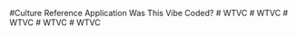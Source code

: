 #Culture Reference Application  
Was This Vibe Coded?
 
 
#   W T V C  
 #   W T V C  
 #   W T V C  
 #   W T V C  
 #   W T V C  
 